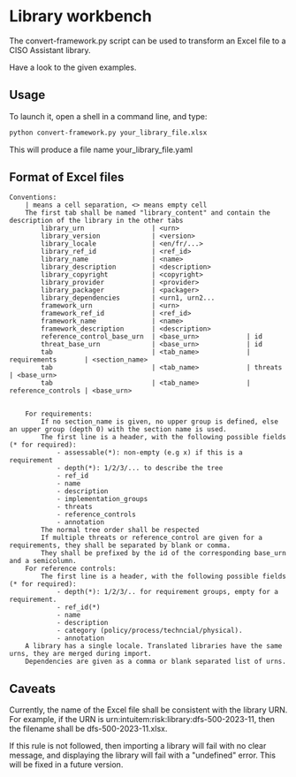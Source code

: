 # Library workbench

The convert-framework.py script can be used to transform an Excel file to a CISO Assistant library.

Have a look to the given examples.

## Usage

To launch it, open a shell in a command line, and type:

```bash
python convert-framework.py your_library_file.xlsx
```

This will produce a file name your_library_file.yaml

## Format of Excel files

```
Conventions:
    | means a cell separation, <> means empty cell
    The first tab shall be named "library_content" and contain the description of the library in the other tabs
        library_urn                 | <urn>
        library_version             | <version>
        library_locale              | <en/fr/...>
        library_ref_id              | <ref_id>
        library_name                | <name>
        library_description         | <description>
        library_copyright           | <copyright>
        library_provider            | <provider>
        library_packager            | <packager>
        library_dependencies        | <urn1, urn2...
        framework_urn               | <urn>
        framework_ref_id            | <ref_id>
        framework_name              | <name>
        framework_description       | <description>
        reference_control_base_urn  | <base_urn>            | id
        threat_base_urn             | <base_urn>            | id
        tab                         | <tab_name>            | requirements       | <section_name>
        tab                         | <tab_name>            | threats            | <base_urn>
        tab                         | <tab_name>            | reference_controls | <base_urn>


    For requirements:
        If no section_name is given, no upper group is defined, else an upper group (depth 0) with the section name is used.
        The first line is a header, with the following possible fields (* for required):
            - assessable(*): non-empty (e.g x) if this is a requirement
            - depth(*): 1/2/3/... to describe the tree
            - ref_id
            - name
            - description
            - implementation_groups
            - threats
            - reference_controls
            - annotation
        The normal tree order shall be respected
        If multiple threats or reference_control are given for a requirements, they shall be separated by blank or comma.
        They shall be prefixed by the id of the corresponding base_urn and a semicolumn.
    For reference controls:
        The first line is a header, with the following possible fields (* for required):
            - depth(*): 1/2/3/.. for requirement groups, empty for a requirement.
            - ref_id(*)
            - name
            - description
            - category (policy/process/techncial/physical).
            - annotation
    A library has a single locale. Translated libraries have the same urns, they are merged during import.
    Dependencies are given as a comma or blank separated list of urns.
```

## Caveats

Currently, the name of the Excel file shall be consistent with the library URN. For example, if the URN is urn:intuitem:risk:library:dfs-500-2023-11, then the filename shall be dfs-500-2023-11.xlsx.

If this rule is not followed, then importing a library will fail with no clear message, and displaying the library will fail with a "undefined" error. This will be fixed in a future version.
